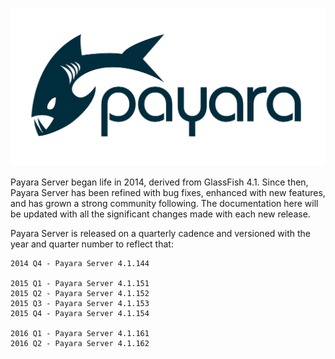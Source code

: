 ![Payara Logo](payara-logo-blue.png)


Payara Server began life in 2014, derived from GlassFish 4.1. Since then, Payara Server has been refined with bug fixes, enhanced with new features, and has grown a strong community following. The documentation here will be updated with all the significant changes made with each new release.

Payara Server is released on a quarterly cadence and versioned with the year and quarter number to reflect that:

    2014 Q4 - Payara Server 4.1.144
    
    2015 Q1 - Payara Server 4.1.151
    2015 Q2 - Payara Server 4.1.152
    2015 Q3 - Payara Server 4.1.153
    2015 Q4 - Payara Server 4.1.154
    
    2016 Q1 - Payara Server 4.1.161
    2016 Q2 - Payara Server 4.1.162
